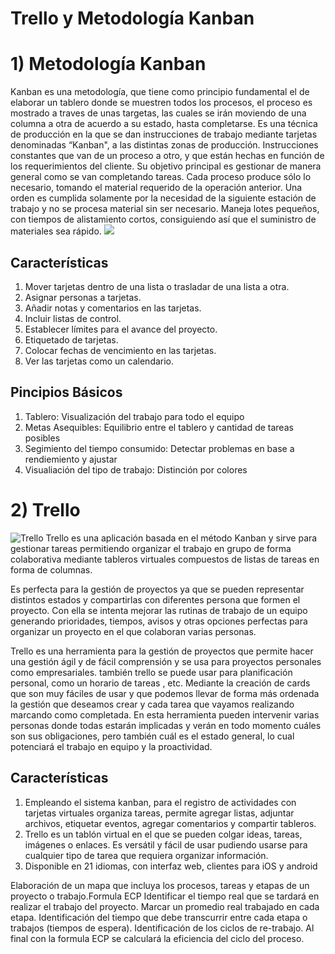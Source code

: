 Trello y Metodología Kanban
===========================

# 1) Metodología Kanban
Kanban es una metodología, que tiene como principio fundamental el de elaborar un tablero donde se muestren todos los procesos, el proceso es mostrado a traves de unas targetas, las cuales se irán moviendo de una columna a otra de acuerdo a su estado, hasta completarse.
Es una técnica de producción en la que se dan instrucciones de trabajo mediante tarjetas denominadas “Kanban", a las distintas zonas de producción. Instrucciones constantes que van de un proceso a otro, y que están hechas en función de los requerimientos del cliente. Su objetivo principal es gestionar de manera general como se van completando tareas. Cada proceso produce sólo lo necesario, tomando el material requerido de la operación anterior. Una orden es cumplida solamente por la necesidad de la siguiente estación de trabajo y no se procesa material sin ser necesario. Maneja lotes pequeños, con tiempos de alistamiento cortos, consiguiendo así que el suministro de materiales sea rápido.
![](https://www.e-quipu.pe/dinamic/publicacion/imagen/full/TZnZlBr-PTekbolHVwCYcoMWx.png)
## Características
1) Mover tarjetas dentro de una lista o trasladar de una lista a otra.
2) Asignar personas a tarjetas.
3) Añadir notas y comentarios en las tarjetas.
4) Incluir listas de control.
5) Establecer límites para el avance del proyecto.
6) Etiquetado de tarjetas.
7) Colocar fechas de vencimiento en las tarjetas.
8) Ver las tarjetas como un calendario.

## Pincipios Básicos
1) Tablero: Visualización del trabajo para todo el equipo
2) Metas Asequibles: Equilibrio entre el tablero y cantidad de tareas posibles
3) Segimiento del tiempo consumido: Detectar problemas en base a rendiemiento y ajustar
4) Visualiación del tipo de trabajo: Distinción por colores

# 2) Trello
![Trello](https://tentulogo.com/wp-content/uploads/cabecera-post-startup-trello-cover-1.jpg)
Trello es una aplicación basada en el método Kanban y sirve para gestionar tareas permitiendo organizar el trabajo en grupo de forma colaborativa mediante tableros virtuales compuestos de listas de tareas en forma de columnas.

Es perfecta para la gestión de proyectos ya que se pueden representar distintos estados y compartirlas con diferentes persona que formen el proyecto. Con ella se intenta mejorar las rutinas de trabajo de un equipo generando prioridades, tiempos, avisos y otras opciones perfectas para organizar un proyecto en el que colaboran varias personas.

Trello es una herramienta para la gestión de proyectos que permite hacer una gestión ágil y de fácil comprensión y se usa para proyectos personales como empresariales. también trello se puede usar para planificación personal, como un horario de tareas , etc.  Mediante la creación de cards que son muy fáciles de usar y que podemos llevar de forma más ordenada la gestión que deseamos crear y cada tarea que vayamos realizando marcando como completada. En esta herramienta pueden intervenir varias personas donde todas estarán implicadas y verán en todo momento cuáles son sus obligaciones, pero también cuál es el estado general, lo cual potenciará el trabajo en equipo y la proactividad.

## Características
1) Empleando el sistema kanban, para el registro de actividades con tarjetas virtuales organiza tareas, permite agregar listas, adjuntar archivos, etiquetar eventos, agregar comentarios y compartir tableros.
2) Trello es un tablón virtual en el que se pueden colgar ideas, tareas, imágenes o enlaces. Es versátil y fácil de usar pudiendo usarse para cualquier tipo de tarea que requiera organizar información.
3) Disponible en 21 idiomas, con interfaz web, clientes para iOS y android



Elaboración de un mapa que incluya los procesos, tareas y etapas de un proyecto o trabajo.Formula ECP
Identificar el tiempo real que se tardará en realizar el trabajo del proyecto.
Marcar un promedio real trabajado en cada etapa.
Identificación del tiempo que debe transcurrir entre cada etapa o trabajos (tiempos de espera).
Identificación de los ciclos de re-trabajo.
Al final con la formula ECP se calculará la eficiencia del ciclo del proceso.